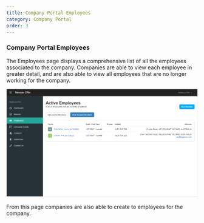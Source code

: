```yaml
---
title: Company Portal Employees
category: Company Portal
order: 3
---
```


### Company Portal Employees

The Employees page displays a comprehensive list of all the employees associated to the company. Companies are able to view each employee in greater detail, and are also able to view all employees that are no longer working for the company.

![Company Employees](https://github.com/zacbaron/member_overview/raw/master/images/Portal/companyemployees.png "Company Employees")

From this page companies are also able to create to employees for the company.
